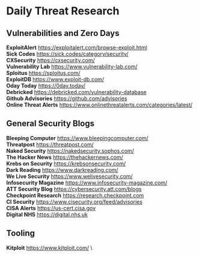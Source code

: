 # Daily Threat Research

## Vulnerabilities and Zero Days
**ExploitAlert** https://exploitalert.com/browse-exploit.html \
**Sick Codes** https://sick.codes/category/security/ \
**CXSecurity** https://cxsecurity.com/ \
**Vulnerability Lab** https://www.vulnerability-lab.com/ \
**Sploitus** https://sploitus.com/ \
**ExploitDB** https://www.exploit-db.com/ \
**Oday Today** https://0day.today/ \
**Debricked** https://debricked.com/vulnerability-database \
**Github Advisories** https://github.com/advisories \
**Online Threat Alerts** https://www.onlinethreatalerts.com/categories/latest/


## General Security Blogs
**Bleeping Computer** https://www.bleepingcomputer.com/ \
**Threatpost** https://threatpost.com/ \
**Naked Security** https://nakedsecurity.sophos.com/ \
**The Hacker News** https://thehackernews.com/ \
**Krebs on Security** https://krebsonsecurity.com/ \
**Dark Reading** https://www.darkreading.com/ \
**We Live Security** https://www.welivesecurity.com/ \
**Infosecurity Magazine** https://www.infosecurity-magazine.com/ \
**ATT Security Blog** https://cybersecurity.att.com/blogs \
**Checkpoint Research** https://research.checkpoint.com \
**CI Security** https://www.cisecurity.org/feed/advisories \
**CISA Alerts** https://us-cert.cisa.gov \
**Digital NHS** https://digital.nhs.uk 

## Tooling
**Kitploit** https://www.kitploit.com/ \
